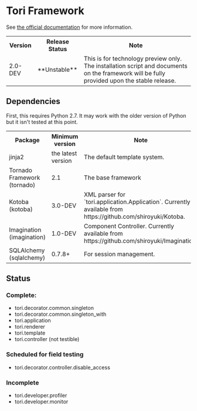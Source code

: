 # Tori Framework

See [the official documentation](http://readthedocs.org/docs/tori-framework/) for more information.

<table>
	<tr><th>Version</th><th>Release Status</th><th>Note</th></tr>
	<tr>
		<td>2.0-DEV</td>
		<td>
			**Unstable**
		</td>
		<td>
            This is for technology preview only. The installation script and documents
            on the framework will be fully provided upon the stable release.
		</td>
	</tr>
</table>

## Dependencies

First, this requires Python 2.7. It may work with the older version of Python but it isn't tested at this point.

<table>
	<tr><th>Package</th><th>Minimum version</th><th>Note</th></tr>
	<tr>
		<td>jinja2</td>
		<td>the latest version</td>
		<td>The default template system.</td>
	</tr>
	<tr>
		<td>Tornado Framework (tornado)</td>
		<td>2.1</td>
		<td>The base framework</td>
	</tr>
    <tr>
		<td>Kotoba (kotoba)</td>
		<td>3.0-DEV</td>
		<td>XML parser for `tori.application.Application`. Currently available from https://github.com/shiroyuki/Kotoba.</td>
	</tr>
    <tr>
		<td>Imagination (imagination)</td>
		<td>1.0-DEV</td>
		<td>Component Controller. Currently available from https://github.com/shiroyuki/Imagination.</td>
	</tr>
    <tr>
		<td>SQLAlchemy (sqlalchemy)</td>
		<td>0.7.8+</td>
		<td>For session management.</td>
	</tr>
</table>

## Status

### Complete:

- tori.decorator.common.singleton
- tori.decorator.common.singleton_with
- tori.application
- tori.renderer
- tori.template
- tori.controller (not testible)

### Scheduled for field testing

- tori.decorator.controller.disable_access

### Incomplete

- tori.developer.profiler
- tori.developer.monitor